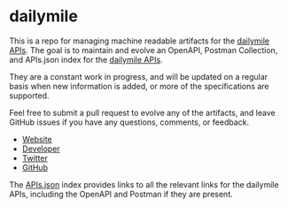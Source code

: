 # dailymileThis is a repo for managing machine readable artifacts for the [dailymile APIs](http://www.dailymile.com/api). The goal is to maintain and evolve an OpenAPI, Postman Collection, and APIs.json index for the [dailymile APIs](http://www.dailymile.com/api).They are a constant work in progress, and will be updated on a regular basis when new information is added, or more of the specifications are supported.Feel free to submit a pull request to evolve any of the artifacts, and leave GitHub issues if you have any questions, comments, or feedback.- [Website](http://www.dailymile.com/api)- [Developer](http://www.dailymile.com/api)- [Twitter](https://twitter.com/dailymile)- [GitHub](https://github.com/dailymile)The [APIs.json](https://github.com/api-evangelist/dailymile/blob/master/apis.json) index provides links to all the relevant links for the dailymile APIs, including the OpenAPI and Postman if they are present.